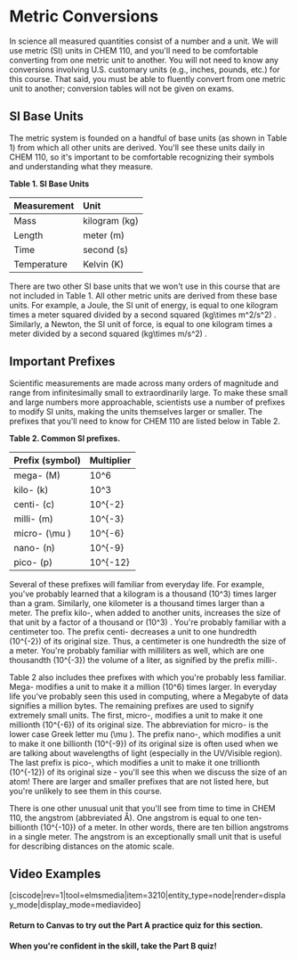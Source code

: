 # Metric Conversions

In science all measured quantities consist of a number and a unit. We will use metric \(SI\) units in CHEM 110, and you'll need to be comfortable converting from one metric unit to another. You will not need to know any conversions involving U.S. customary units \(e.g., inches, pounds, etc.\) for this course. That said, you must be able to fluently convert from one metric unit to another; conversion tables will not be given on exams.

## SI Base Units

The metric system is founded on a handful of base units \(as shown in Table 1\) from which all other units are derived. You'll see these units daily in CHEM 110, so it's important to be comfortable recognizing their symbols and understanding what they measure.

**Table 1. SI Base Units**

| **Measurement** | **Unit** |
| :--- | :--- |
| Mass | kilogram \(kg\) |
| Length | meter \(m\) |
| Time | second \(s\) |
| Temperature | Kelvin \(K\) |

There are two other SI base units that we won't use in this course that are not included in Table 1. All other metric units are derived from these base units. For example, a Joule, the SI unit of energy, is equal to one kilogram times a meter squared divided by a second squared <lrn-math>(kg\times m^2/s^2)</lrn-math> . Similarly, a Newton, the SI unit of force, is equal to one kilogram times a meter divided by a second squared <lrn-math>(kg\times m/s^2)</lrn-math> .

## Important Prefixes

Scientific measurements are made across many orders of magnitude and range from infinitesimally small to extraordinarily large. To make these small and large numbers more approachable, scientists use a number of prefixes to modify SI units, making the units themselves larger or smaller. The prefixes that you'll need to know for CHEM 110 are listed below in Table 2.

**Table 2. Common SI prefixes.**

| **Prefix \(symbol\)** | **Multiplier** |
| :--- | :--- |
| mega- \(M\) | <lrn-math>10^6</lrn-math>  |
| kilo- \(k\) | <lrn-math>10^3</lrn-math>  |
| centi- \(c\) | <lrn-math>10^{-2}</lrn-math>  |
| milli- \(m\) | <lrn-math>10^{-3}</lrn-math>  |
| micro- \(<lrn-math>\mu</lrn-math> \) | <lrn-math>10^{-6}</lrn-math>  |
| nano- \(n\) | <lrn-math>10^{-9}</lrn-math>  |
| pico- \(p\) | <lrn-math>10^{-12}</lrn-math>  |

Several of these prefixes will familiar from everyday life. For example, you've probably learned that a kilogram is a thousand <lrn-math>(10^3)</lrn-math>  times larger than a gram. Similarly, one kilometer is a thousand times larger than a meter. The prefix kilo-, when added to another units, increases the size of that unit by a factor of a thousand or <lrn-math>(10^3)</lrn-math> . You're probably familiar with a centimeter too. The prefix centi- decreases a unit to one hundredth <lrn-math>(10^{-2})</lrn-math>  of its original size. Thus, a centimeter is one hundredth the size of a meter. You're probably familiar with milliliters as well, which are one thousandth <lrn-math>(10^{-3})</lrn-math>  the volume of a liter, as signified by the prefix milli-.

Table 2 also includes thee prefixes with which you're probably less familiar. Mega- modifies a unit to make it a million <lrn-math>(10^6)</lrn-math>  times larger. In everyday life you've probably seen this used in computing, where a Megabyte of data signifies a million bytes. The remaining prefixes are used to signify extremely small units. The first, micro-, modifies a unit to make it one millionth <lrn-math>(10^{-6})</lrn-math>  of its original size. The abbreviation for micro- is the lower case Greek letter mu \(<lrn-math>\mu</lrn-math> \). The prefix nano-, which modifies a unit to make it one billionth <lrn-math>(10^{-9})</lrn-math>  of its original size is often used when we are talking about wavelengths of light \(especially in the UV/Visible region\). The last prefix is pico-, which modifies a unit to make it one trillionth <lrn-math>(10^{-12})</lrn-math>  of its original size - you'll see this when we discuss the size of an atom! There are larger and smaller prefixes that are not listed here, but you're unlikely to see them in this course.

There is one other unusual unit that you'll see from time to time in CHEM 110, the angstrom \(abbreviated Å\). One angstrom is equal to one ten-billionth <lrn-math>(10^{-10})</lrn-math>  of a meter. In other words, there are ten billion angstroms in a single meter. The angstrom is an exceptionally small unit that is useful for describing distances on the atomic scale.

## Video Examples

[ciscode|rev=1|tool=elmsmedia|item=3210|entity_type=node|render=display_mode|display_mode=mediavideo]

#### **Return to Canvas to try out the Part A practice quiz for this section.**

#### **When you're confident in the skill, take the Part B quiz!**



 



